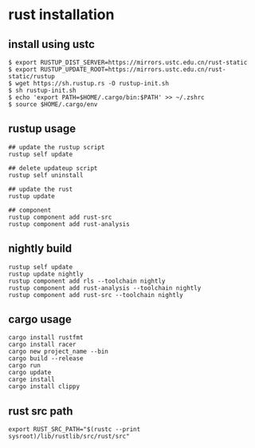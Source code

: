 # rust installation

## install using ustc

``` shell
$ export RUSTUP_DIST_SERVER=https://mirrors.ustc.edu.cn/rust-static
$ export RUSTUP_UPDATE_ROOT=https://mirrors.ustc.edu.cn/rust-static/rustup
$ wget https://sh.rustup.rs -O rustup-init.sh
$ sh rustup-init.sh
$ echo 'export PATH=$HOME/.cargo/bin:$PATH' >> ~/.zshrc
$ source $HOME/.cargo/env
```

## rustup usage

``` shell
## update the rustup script
rustup self update

## delete updateup script
rustup self uninstall

## update the rust
rustup update

## component
rustup component add rust-src
rustup component add rust-analysis

```

## nightly build

``` shell
rustup self update
rustup update nightly
rustup component add rls --toolchain nightly
rustup component add rust-analysis --toolchain nightly
rustup component add rust-src --toolchain nightly
```

## cargo usage

``` shell
cargo install rustfmt
cargo install racer
cargo new project_name --bin
cargo build --release
cargo run
cargo update
carge install
cargo install clippy
```

## rust src path

``` shell
export RUST_SRC_PATH="$(rustc --print sysroot)/lib/rustlib/src/rust/src"
```
